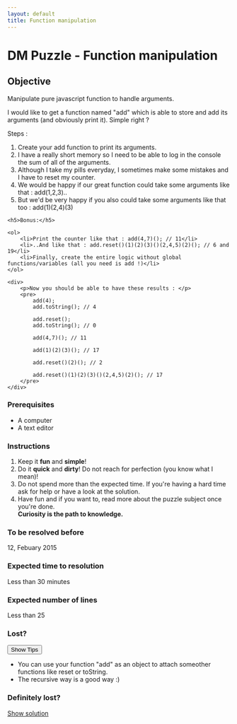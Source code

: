 ```yaml
---
layout: default
title: Function manipulation
---
```

<h1>DM Puzzle - Function manipulation</h1>

<h2>Objective</h2>

<div>
    <p>Manipulate pure javascript function to handle arguments.</p>
    <p>I would like to get a function named "add" which is able to store and add its arguments (and obviously print it). Simple right ?</p>
    <p>Steps :</p>
    <ol>
        <li>Create your add function to print its arguments.</li>
        <li>I have a really short memory so I need to be able to log in the console the sum of all of the arguments.</li>
        <li>Although I take my pills everyday, I sometimes make some mistakes and I have to reset my counter.</li>
        <li>We would be happy if our great function could take some arguments like that : add(1,2,3)..</li>
        <li>But we'd be very happy if you also could take some arguments like that too : add(1)(2,4)(3)</li>
    </ol>



    <h5>Bonus:</h5>

    <ol>
        <li>Print the counter like that : add(4,7)(); // 11</li>
        <li>..And like that : add.reset()(1)(2)(3)()(2,4,5)(2)(); // 6 and 19</li>
        <li>Finally, create the entire logic without global functions/variables (all you need is add !)</li>
    </ol>

    <div>
        <p>Now you should be able to have these results : </p>
        <pre>
            add(4);
            add.toString(); // 4

            add.reset();
            add.toString(); // 0

            add(4,7)(); // 11

            add(1)(2)(3)(); // 17

            add.reset()(2)(); // 2

            add.reset()(1)(2)(3)()(2,4,5)(2)(); // 17
        </pre>
    </div>
</div>

<h3>Prerequisites</h3>

<div>
    <ul>
        <li>A computer</li>
        <li>A text editor</li>
    </ul>
</div>

<h3>Instructions</h3>

<div>
    <ol>
        <li>Keep it <strong>fun</strong> and <strong>simple</strong>!</li>
        <li>Do it <strong>quick</strong> and <strong>dirty</strong>! Do not reach for perfection (you know what I mean)!</li>
        <li>Do not spend more than the expected time. If you're having a hard time ask for help or have a look at the solution.</li>
        <li>
            Have fun and if you want to, read more about the puzzle subject once you're done.<br>
            <strong>Curiosity is the path to knowledge.</strong>
        </li>
    </ol>
</div>

<h3>To be resolved before</h3>
<div>
    <p>12, Febuary 2015</p>
</div>

<h3>Expected time to resolution</h3>
<div>
    <p>Less than 30 minutes</p>
</div>

<h3>Expected number of lines</h3>
<div>
    <p>Less than 25</p>
</div>

<h3>Lost?</h3>
<div>
    <button class="show-tips" id="show-tips">Show Tips</button>
    <div id="tips">
        <ul>
            <li>You can use your function "add" as an object to attach someother functions like reset or toString.</li>
            <li>The recursive way is a good way :)</li>
        </ul>
    </div>
</div>

<h3>Definitely lost?</h3>
<div>
    <p><a target="_blank" href="https://github.com/dailymotion/puzzles/blob/loick-ledigabel/function-manipulation/index.html">Show solution</a></p>
</div>
</div>
